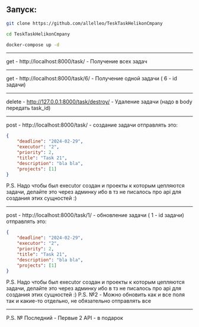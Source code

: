 ## Запуск:

```bash
git clone https://github.com/allelleo/TeskTaskHelikonCmpany
```

```bash
cd TeskTaskHelikonCmpany
```

```bash
docker-compose up -d
```

---

get - http://localhost:8000/task/ - Получение всех задач
***
get - http://localhost:8000/task/6/ - Получение одной задачи ( 6 - id задачи)
***
delete - http://127.0.0.1:8000/task/destroy/ - Удаление задачи (надо в body передать task_id)
***
post - http://localhost:8000/task/ - создание задачи
отправлять это:

```json
{
	"deadline": "2024-02-29",
	"executor": "2",
	"priority": 2,
	"title": "Task 21",
	"description": "bla bla",
	"projects": [1]
}
```

P.S. Надо чтобы был executor создан и проекты к которым цепляются задачи, делайте это через админку ибо в тз не писалось про api для создания этих сущностей :)
***
post - http://localhost:8000/task/1/ - обновление задачи ( 1 - id задачи)
отправлять это:

```json
{
	"deadline": "2024-02-29",
	"executor": "2",
	"priority": 2,
	"title": "Task 21",
	"description": "bla bla",
	"projects": [1]
}
```

P.S. Надо чтобы был executor создан и проекты к которым цепляются задачи, делайте это через админку ибо в тз не писалось про api для создания этих сущностей :)
P.S. №2 - Можно обновить как и все поля так и какие-то отдельно, не обязательно отправлять все
***
P.S. № Последний - Первые 2 API - в подарок

